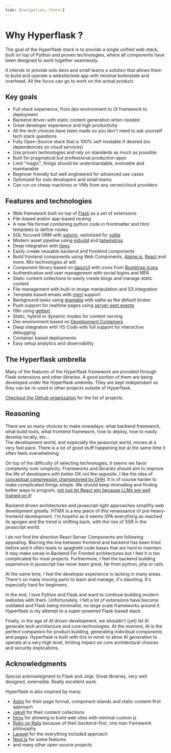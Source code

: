 ```yaml
---
hide: [navigation, footer]
---
```

# Why Hyperflask ?

The goal of the Hyperflask stack is to provide a single unified web stack, built on top of Python and proven technologies, where all components have been designed to work together seamlessly.

It intends to provide solo devs and small teams a solution that allows them to build and operate a website/web app with minimal boilerplate and overhead. All the focus can go to work on the actual product.

## Key goals

 - Full stack experience, from dev environment to UI framework to deployment
 - Backend driven with static content generation when needed
 - Great developer experience and high productivity
 - All the tech choices have been made so you don't need to ask yourself tech stack questions
 - Fully Open-Source stack that is 100% self-hostable if desired (no dependencies on cloud services)
 - Use proven technologies and rely on standards as much as possible
 - Built for pragmatical but professional production apps
 - Limit "magic", things should be understandable, evolvable and maintanable
 - Beginner friendly but well engineered for advanced use cases
 - Optimized for solo developers and small teams
 - Can run on cheap machines or VMs from any server/cloud providers

## Features and technologies

 - Web framework built on top of [Flask](https://flask.palletsprojects.com) as a set of extensions
 - File-based and/or app-based routing
 - A new file format combining python code in frontmatter and html templates to define routes
 - SQL focused ORM with [sqlorm](https://github.com/hyperflask/sqlorm), optimized for [sqlite](https://www.sqlite.org/)
 - Modern asset pipeline using [esbuild](https://esbuild.github.io/) and [tailwindcss](https://tailwindcss.com/)
 - Deep integration with [htmx](https://htmx.org/)
 - Easily create reusable backend and frontend components
 - Build frontend components using Web Components, [Alpine.js](https://alpinejs.dev/), [React](https://react.dev) and more. Mix technologies at will.
 - Component library based on [daisyUI](https://daisyui.com/) with icons from [Bootstrap Icons](https://icons.getbootstrap.com/)
 - Authentication and user management with social logins and MFA
 - Static content collections to easily create blogs and manage static content
 - File management with built-in image manipulation and S3 integration
 - Template based emails with [mjml](https://mjml.io) support
 - Background tasks using [dramatiq](https://dramatiq.io/) with sqlite as the default broker
 - Push support for realtime pages using [server-sent events](https://developer.mozilla.org/en-US/docs/Web/API/Server-sent_events)
 - I18n using [gettext](https://www.gnu.org/software/gettext/)
 - Static, hybrid or dynamic modes for content serving
 - Dev environment based on [Development Containers](https://containers.dev/)
 - Deep integration with VS Code with full support for interactive debugging
 - Container based deployments
 - Easy setup analytics and observability

## The Hyperflask umbrella

Many of the features of the Hyperflask framework are provided through Flask extensions and other libraries. A good portion of them are being developed under the Hyperflask umbrella. They are kept independant so they can be re-used in other projects outside of Hyperflask.

[Checkout the Github organization](https://github.com/hyperflask) for the list of projects.

## Reasoning

There are so many choices to make nowadays: what backend framework, what build tools, what frontend framework, how to deploy, how to easily develop locally, etc...  
The development world, and especially the javascript world, moves at a very fast pace. There is a lot of good stuff happening but at the same time it often feels overwhelming.

On top of the difficulty of selecting technologies, it seems we favor complexity over simplicity. Frameworks and libraries should aim to improve the life of developers with better DX not the opposite. I like the idea of [conceptual compression championned by DHH](https://www.youtube.com/watch?v=zKyv-IGvgGE&t=1037s). It is of course harder to make complicated things simple. We should keep innovating and finding better ways to program, [not just let React win because LLMs are well trained on it](https://www.youtube.com/watch?v=P1FLEnKZTAE)!

Backend driven architectures and javascript-light approaches simplifiy web development greatly. HTMX is a key piece of this renaissance of pre-heavy-frontend development. I'm hopeful as it seems SPA-everything as reached its apogee and the trend is shifting back, with the rise of SSR in the javascript world.

I do not find the direction React Server Components are following appealing. Blurring the line between frontend and backend has been tried before and it often leads to spaghetti code bases that are hard to maintain. It may make sense in Backend For Fronted architectures but I feel it is too complicated for most projects. Furthermore, I feel the backend building experience in javascript has never been great, far from python, php or rails.

At the same time, I feel the developer experience is lacking in many areas. There's so many moving parts to learn and manage, it's daunting. It's especially hard for beginners.

In the end, I love Python and Flask and want to continue building modern websites with them. Unfortunately, I felt a lot of extensions have become outdated and Flask being minimalist, no large scale frameworks around it. Hyperflask is my attempt to a super-powered Flask-based stack.

Finally, in the age of AI driven development, we shouldn't (yet) let AI generate tech architecture and core technologies. At the moment, AI is the perfect companion for product building, generating individual components and pages. Hyperflask is built with this in mind: to allow AI generation to operate at a very high level, limiting impact on core architectural choices and security implications.

## Acknowledgments

Special acknowlegment to Flask and Jinja. Great libraries, very well designed, extensible. Really excellent work.

Hyperflask is also inspired by many:

 - [Astro](https://astro.build) for their page format, component islands and static content-first approach
 - [Jekyll](https://jekyllrb.com) for their content collections
 - [htmx](https://htmx.org/) for allowing to build web sites with minimal custom js
 - [Ruby on Rails](https://rubyonrails.org/) because of their backend-first, one man framework philosophy
 - [Laravel](https://laravel.com/) for the everything included approach
 - [Next.js](https://nextjs.org/) for some features
 - and many other open source projects